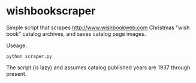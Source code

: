 # wishbookscraper
Simple script that scrapes http://www.wishbookweb.com Christmas "wish book" catalog archives, and saves catalog page images.

Useage:
```text
python scraper.py 
```

The script (is lazy) and assumes catalog published years are 1937 through present.
